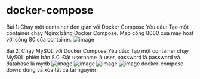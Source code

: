 # docker-compose

Bài 1: Chạy một container đơn giản với Docker Compose
Yêu cầu:
Tạo một container chạy Nginx bằng Docker Compose.
Map cổng 8080 của máy host với cổng 80 của container.
![image](https://github.com/user-attachments/assets/a4b86d55-4a1b-481a-a08e-d08eb49ac5c1)

Bài 2: Chạy MySQL với Docker Compose
Yêu cầu:
Tạo một container chạy MySQL phiên bản 8.0.
Đặt username là user, password là password và database là mydb
![image](https://github.com/user-attachments/assets/208ea8c4-838b-4686-8e4d-2e1a0b5e2ab4)
![image](https://github.com/user-attachments/assets/04b90bd1-e5ce-4715-a427-7911b9161696)
![image](https://github.com/user-attachments/assets/643d77bb-2848-4533-a83f-249193f5a5f3)
![image](https://github.com/user-attachments/assets/180c1fc0-f9b4-4ca9-b098-9f58ccf0d417)
docker-compose down: dừng và xóa tất cả tài nguyên
